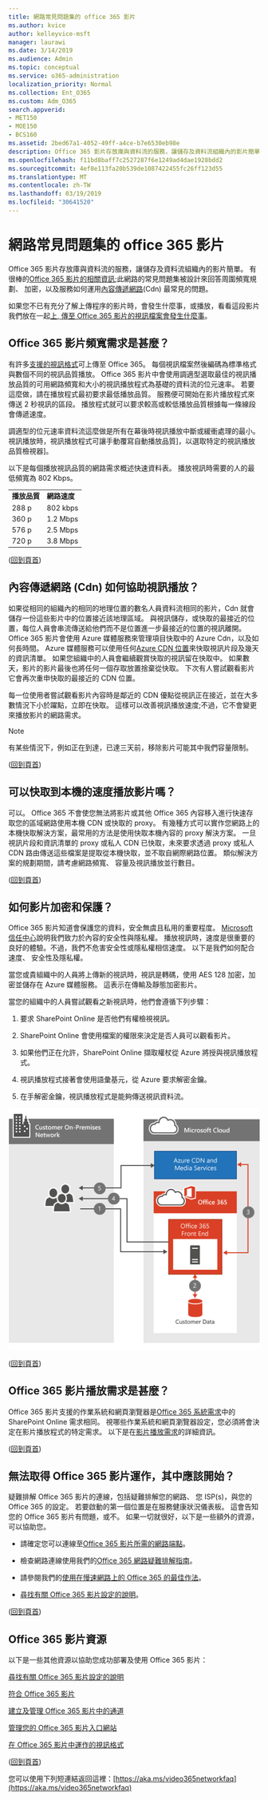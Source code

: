 ```yaml
---
title: 網路常見問題集的 office 365 影片
ms.author: kvice
author: kelleyvice-msft
manager: laurawi
ms.date: 3/14/2019
ms.audience: Admin
ms.topic: conceptual
ms.service: o365-administration
localization_priority: Normal
ms.collection: Ent_O365
ms.custom: Adm_O365
search.appverid:
- MET150
- MOE150
- BCS160
ms.assetid: 2bed67a1-4052-49ff-a4ce-b7e6530eb98e
description: Office 365 影片存放庫與資料流的服務，讓儲存及資料流組織內的影片簡單。 有很棒的資訊有關 Office 365 影片;此網路的常見問題集被設計來回答周圍頻寬規劃、 加密，以及服務如何運用內容傳遞網路 (Cdn) 最常見的問題。
ms.openlocfilehash: f11bd8baff7c2527287f6e1249ad4dae1928bdd2
ms.sourcegitcommit: 4ef8e113fa20b539de1087422455fc26ff123d55
ms.translationtype: MT
ms.contentlocale: zh-TW
ms.lasthandoff: 03/19/2019
ms.locfileid: "30641520"
---
```

# <a name="office-365-video-networking-frequently-asked-questions"></a>網路常見問題集的 office 365 影片

Office 365 影片存放庫與資料流的服務，讓儲存及資料流組織內的影片簡單。 有很棒的[Office 365 影片的相關資訊](https://support.office.com/article/Find-help-about-Office-365-Video-b435f99a-f47e-4ebd-a946-f5c965844f50);此網路的常見問題集被設計來回答周圍頻寬規劃、 加密，以及服務如何運用[內容傳遞網路](content-delivery-networks.md)(Cdn) 最常見的問題。
  
如果您不已有充分了解上傳程序的影片時，會發生什麼事，或播放，看看這段影片我們放在一起[上, 傳至 Office 365 影片的視訊檔案會發生什麼事](https://www.youtube.com/watch?v=HXSZ0jYBKlM)。
  
## <a name="what-are-the-office-365-video-bandwidth-requirements"></a>Office 365 影片頻寬需求是甚麼？

有許多[支援的視訊格式](https://support.office.com/article/dd1af01c-fd8e-4640-b17b-93ee02b9b817)可上傳至 Office 365。 每個視訊檔案然後編碼為標準格式與數個不同的視訊品質播放。 Office 365 影片中會使用調適型選取最佳的視訊播放品質的可用網路頻寬和大小的視訊播放程式為基礎的資料流的位元速率。 若要這麼做，請在播放程式最初要求最低播放品質。 服務便可開始在影片播放程式來傳送 2 秒視訊的區段。 播放程式就可以要求較高或較低播放品質根據每一條線段會傳遞速度。
  
調適型的位元速率資料流這麼做是所有在幕後時視訊播放中斷或緩衝處理的最小。 視訊播放時，視訊播放程式可讓手動覆寫自動播放品質]，以選取特定的視訊播放品質檢視器]。
  
以下是每個播放視訊品質的網路需求概述快速資料表。 播放視訊時需要的人的最低頻寬為 802 Kbps。
  
|||
|:-----|:-----|
|**播放品質** <br/> |**網路速度** <br/> |
|288 p  <br/> |802 kbps  <br/> |
|360 p  <br/> |1.2 Mbps  <br/> |
|576 p  <br/> |2.5 Mbps  <br/> |
|720 p  <br/> |3.8 Mbps  <br/> |

([回到頁首](office-365-video-networking-faq.md))
  
## <a name="how-do-content-delivery-networks-cdns-help-video-playback"></a>內容傳遞網路 (Cdn) 如何協助視訊播放？

如果從相同的組織內的相同的地理位置的數名人員資料流相同的影片，Cdn 就會儲存一份這些影片中的位置接近該地理區域。 與視訊儲存，或快取的最接近的位置，每位人員會串流傳送給他們而不是位置進一步最接近的位置的視訊離開。 Office 365 影片會使用 Azure 媒體服務來管理項目快取中的 Azure Cdn，以及如何長時間。 Azure 媒體服務可以使用任何[Azure CDN 位置](https://azure.microsoft.com/documentation/articles/cdn-pop-locations/)來快取視訊片段及幾天的資訊清單。 如果您組織中的人員會繼續觀賞快取的視訊留在快取中。 如果數天，影片的影片最後也將任何一個存取放置捨棄從快取。 下次有人嘗試觀看影片它會再次重申快取的最接近的 CDN 位置。
  
每一位使用者嘗試觀看影片內容時是鄰近的 CDN 優點從視訊正在接近，並在大多數情況下小於躍點，立即在快取。 這樣可以改善視訊播放速度;不過，它不會變更來播放影片的網路需求。
  
> [!NOTE]
> 有某些情況下，例如正在到達，已達三天前，移除影片可能其中我們容量限制。
  
([回到頁首](office-365-video-networking-faq.md))
  
## <a name="can-i-cache-the-videos-locally-for-faster-playback"></a>可以快取到本機的速度播放影片嗎？

可以。 Office 365 不會使您無法將影片或其他 Office 365 內容移入進行快速存取您的區域網路使用本機 CDN 或快取的 proxy。 有幾種方式可以實作您網路上的本機快取解決方案，最常用的方法是使用快取本機內容的 proxy 解決方案。 一旦視訊片段和資訊清單的 proxy 或私人 CDN 已快取，未來要求透過 proxy 或私人 CDN 路由傳送這些檔案是提取從本機快取，並不取自網際網路位置。 類似解決方案的規劃期間，請考慮網路頻寬、 容量及視訊播放並行數目。
  
([回到頁首](office-365-video-networking-faq.md))
  
## <a name="how-videos-are-encrypted-and-secured"></a>如何影片加密和保護？

Office 365 影片知道會保護您的資料，安全無虞且私用的重要程度。 [Microsoft 信任中心](https://products.office.com/business/office-365-trust-center-welcome)說明我們致力於內容的安全性與隱私權。 播放視訊時，速度是很重要的良好的體驗。不過，我們不危害安全性或隱私權相信速度。 以下是我們如何配合速度、 安全性及隱私權。
  
當您或貴組織中的人員將上傳新的視訊時，視訊是轉碼，使用 AES 128 加密，加密並儲存在 Azure 媒體服務。 這表示在傳輸及靜態加密影片。
  
當您的組織中的人員嘗試觀看之新視訊時，他們會遵循下列步驟：
  
1. 要求 SharePoint Online 是否他們有權檢視視訊。

2. SharePoint Online 會使用檔案的權限來決定是否人員可以觀看影片。

3. 如果他們正在允許，SharePoint Online 擷取權杖從 Azure 將授與視訊播放程式。

4. 視訊播放程式接著會使用語彙基元，從 Azure 要求解密金鑰。

5. 在手解密金鑰，視訊播放程式是能夠傳送視訊資料流。

![O365 視訊播放](media/9d3c6e76-151d-48a3-a30e-ba8dd07db0b7.png)
  
([回到頁首](office-365-video-networking-faq.md))
  
## <a name="what-are-the-requirements-to-playback-office-365-video"></a>Office 365 影片播放需求是甚麼？

Office 365 影片支援的作業系統和網頁瀏覽器是[Office 365 系統需求](https://support.office.com/article/Office-365-system-requirements-719254c0-2671-4648-9c84-c6a3d4f3be45)中的 SharePoint Online 需求相同。 視哪些作業系統和網頁瀏覽器設定，您必須將會決定在影片播放程式的特定需求。 以下是在[影片播放需求](https://support.office.com/article/ca1cc1a9-a615-46e1-b6a3-40dbd99939a6)的詳細資訊。
  
([回到頁首](office-365-video-networking-faq.md))
  
## <a name="i-cant-get-office-365-video-to-work-where-should-i-start"></a>無法取得 Office 365 影片運作，其中應該開始？

疑難排解 Office 365 影片的連線，包括疑難排解您的網路、 您 ISP(s)，與您的 Office 365 的設定。 若要啟動的第一個位置是在服務健康狀況儀表板。 這會告知您的 Office 365 影片有問題，或不。 如果一切就很好，以下是一些額外的資源，可以協助您。
  
- 請確定您可以連線至[Office 365 影片所需的網路端點](https://support.office.com/article/Office-365-URLs-and-IP-address-ranges-8548a211-3fe7-47cb-abb1-355ea5aa88a2)。

- 檢查網路連線使用我們的[Office 365 網路疑難排解指南](https://support.office.com/article/Office-365-performance-tuning-and-troubleshooting-Admin-and-IT-Pro-1492cb94-bd62-43e6-b8d0-2a61ed88ebae)。

- 請參閱我們的[使用在慢速網路上的 Office 365 的最佳作法](https://support.office.com/article/Best-practices-for-using-Office-365-on-a-slow-network-fd16c8d2-4799-4c39-8fd7-045f06640166)。

- [尋找有關 Office 365 影片設定的說明](https://support.office.com/article/Find-help-about-Office-365-Video-b435f99a-f47e-4ebd-a946-f5c965844f50)。

([回到頁首](office-365-video-networking-faq.md))
  
## <a name="office-365-video-resources"></a>Office 365 影片資源

以下是一些其他資源以協助您成功部署及使用 Office 365 影片：
  
[尋找有關 Office 365 影片設定的說明](https://support.office.com/article/Find-help-about-Office-365-Video-b435f99a-f47e-4ebd-a946-f5c965844f50)
  
[符合 Office 365 影片](https://support.office.com/article/Meet-Office-365-Video-ca1cc1a9-a615-46e1-b6a3-40dbd99939a6)
  
[建立及管理 Office 365 影片中的通道](https://support.office.com/article/Create-and-manage-a-channel-in-Office-365-Video-1fede4cc-13c0-435a-b585-e7fbf1c83bb2)
  
[管理您的 Office 365 影片入口網站](https://support.office.com/article/Manage-your-Office-365-Video-portal-c059465b-eba9-44e1-b8c7-8ff7793ff5da)
  
[在 Office 365 影片中運作的視訊格式](https://support.office.com/article/Video-formats-that-work-in-Office-365-Video-dd1af01c-fd8e-4640-b17b-93ee02b9b817)
  
([回到頁首](office-365-video-networking-faq.md))
  
您可以使用下列短連結返回這裡：[https://aka.ms/video365networkfaq](https://aka.ms/video365networkfaq)

